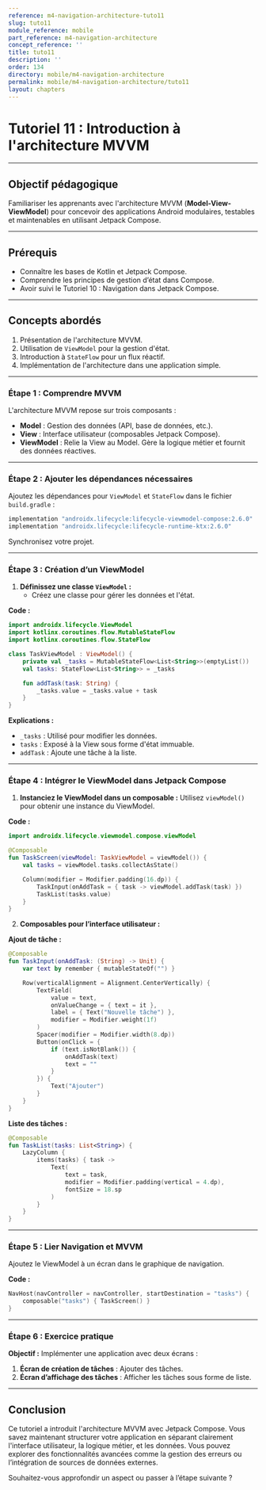 ```yaml
---
reference: m4-navigation-architecture-tuto11
slug: tuto11
module_reference: mobile
part_reference: m4-navigation-architecture
concept_reference: ''
title: tuto11
description: ''
order: 134
directory: mobile/m4-navigation-architecture
permalink: mobile/m4-navigation-architecture/tuto11
layout: chapters
---
```


# Tutoriel 11 : Introduction à l'architecture MVVM

---

## **Objectif pédagogique**
Familiariser les apprenants avec l'architecture MVVM (**Model-View-ViewModel**) pour concevoir des applications Android modulaires, testables et maintenables en utilisant Jetpack Compose.

---

## **Prérequis**
- Connaître les bases de Kotlin et Jetpack Compose.
- Comprendre les principes de gestion d’état dans Compose.
- Avoir suivi le Tutoriel 10 : Navigation dans Jetpack Compose.

---

## **Concepts abordés**
1. Présentation de l'architecture MVVM.
2. Utilisation de `ViewModel` pour la gestion d'état.
3. Introduction à `StateFlow` pour un flux réactif.
4. Implémentation de l'architecture dans une application simple.

---

### **Étape 1 : Comprendre MVVM**
L'architecture MVVM repose sur trois composants :
- **Model** : Gestion des données (API, base de données, etc.).
- **View** : Interface utilisateur (composables Jetpack Compose).
- **ViewModel** : Relie la View au Model. Gère la logique métier et fournit des données réactives.

---

### **Étape 2 : Ajouter les dépendances nécessaires**
Ajoutez les dépendances pour `ViewModel` et `StateFlow` dans le fichier `build.gradle` :
```kotlin
implementation "androidx.lifecycle:lifecycle-viewmodel-compose:2.6.0"
implementation "androidx.lifecycle:lifecycle-runtime-ktx:2.6.0"
```
Synchronisez votre projet.

---

### **Étape 3 : Création d’un ViewModel**

1. **Définissez une classe `ViewModel` :**
   - Créez une classe pour gérer les données et l'état.

**Code :**
```kotlin
import androidx.lifecycle.ViewModel
import kotlinx.coroutines.flow.MutableStateFlow
import kotlinx.coroutines.flow.StateFlow

class TaskViewModel : ViewModel() {
    private val _tasks = MutableStateFlow<List<String>>(emptyList())
    val tasks: StateFlow<List<String>> = _tasks

    fun addTask(task: String) {
        _tasks.value = _tasks.value + task
    }
}
```

**Explications :**
- `_tasks` : Utilisé pour modifier les données.
- `tasks` : Exposé à la View sous forme d'état immuable.
- `addTask` : Ajoute une tâche à la liste.

---

### **Étape 4 : Intégrer le ViewModel dans Jetpack Compose**

1. **Instanciez le ViewModel dans un composable :**
   Utilisez `viewModel()` pour obtenir une instance du ViewModel.

**Code :**
```kotlin
import androidx.lifecycle.viewmodel.compose.viewModel

@Composable
fun TaskScreen(viewModel: TaskViewModel = viewModel()) {
    val tasks = viewModel.tasks.collectAsState()

    Column(modifier = Modifier.padding(16.dp)) {
        TaskInput(onAddTask = { task -> viewModel.addTask(task) })
        TaskList(tasks.value)
    }
}
```

2. **Composables pour l’interface utilisateur :**

**Ajout de tâche :**
```kotlin
@Composable
fun TaskInput(onAddTask: (String) -> Unit) {
    var text by remember { mutableStateOf("") }

    Row(verticalAlignment = Alignment.CenterVertically) {
        TextField(
            value = text,
            onValueChange = { text = it },
            label = { Text("Nouvelle tâche") },
            modifier = Modifier.weight(1f)
        )
        Spacer(modifier = Modifier.width(8.dp))
        Button(onClick = {
            if (text.isNotBlank()) {
                onAddTask(text)
                text = ""
            }
        }) {
            Text("Ajouter")
        }
    }
}
```

**Liste des tâches :**
```kotlin
@Composable
fun TaskList(tasks: List<String>) {
    LazyColumn {
        items(tasks) { task ->
            Text(
                text = task,
                modifier = Modifier.padding(vertical = 4.dp),
                fontSize = 18.sp
            )
        }
    }
}
```

---

### **Étape 5 : Lier Navigation et MVVM**
Ajoutez le ViewModel à un écran dans le graphique de navigation.

**Code :**
```kotlin
NavHost(navController = navController, startDestination = "tasks") {
    composable("tasks") { TaskScreen() }
}
```

---

### **Étape 6 : Exercice pratique**

**Objectif :** Implémenter une application avec deux écrans :
1. **Écran de création de tâches** : Ajouter des tâches.
2. **Écran d’affichage des tâches** : Afficher les tâches sous forme de liste.

---

## **Conclusion**
Ce tutoriel a introduit l'architecture MVVM avec Jetpack Compose. Vous savez maintenant structurer votre application en séparant clairement l'interface utilisateur, la logique métier, et les données. Vous pouvez explorer des fonctionnalités avancées comme la gestion des erreurs ou l’intégration de sources de données externes.

Souhaitez-vous approfondir un aspect ou passer à l’étape suivante ?